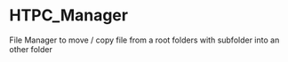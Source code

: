 # HTPC_Manager
File Manager to move / copy file from a root folders with subfolder into an other folder
